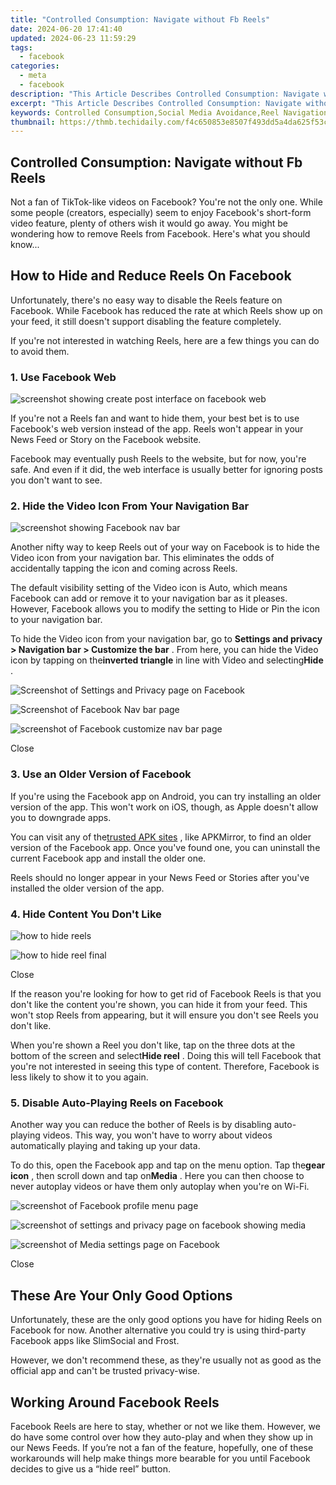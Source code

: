 ```yaml
---
title: "Controlled Consumption: Navigate without Fb Reels"
date: 2024-06-20 17:41:40
updated: 2024-06-23 11:59:29
tags:
  - facebook
categories:
  - meta
  - facebook
description: "This Article Describes Controlled Consumption: Navigate without Fb Reels"
excerpt: "This Article Describes Controlled Consumption: Navigate without Fb Reels"
keywords: Controlled Consumption,Social Media Avoidance,Reel Navigation Free,Non-Fb Content Guide,Rewind Without Fb,Steer Clear of Reels,FB Reel Alternatives
thumbnail: https://thmb.techidaily.com/f4c650853e8507f493dd5a4da625f53ce5ecb8f26fcbb71888c8a6af3708b00c.jpg
---
```


## Controlled Consumption: Navigate without Fb Reels

 Not a fan of TikTok-like videos on Facebook? You're not the only one. While some people (creators, especially) seem to enjoy Facebook's short-form video feature, plenty of others wish it would go away. You might be wondering how to remove Reels from Facebook. Here's what you should know...

## How to Hide and Reduce Reels On Facebook

 Unfortunately, there's no easy way to disable the Reels feature on Facebook. While Facebook has reduced the rate at which Reels show up on your feed, it still doesn't support disabling the feature completely.

 If you're not interested in watching Reels, here are a few things you can do to avoid them.

### 1\. Use Facebook Web

![screenshot showing create post interface on facebook web](https://static1.makeuseofimages.com/wordpress/wp-content/uploads/2021/11/screenshot-showing-create-post-interface-on-facebook-web.JPG)

 If you're not a Reels fan and want to hide them, your best bet is to use Facebook's web version instead of the app. Reels won't appear in your News Feed or Story on the Facebook website.

 Facebook may eventually push Reels to the website, but for now, you're safe. And even if it did, the web interface is usually better for ignoring posts you don't want to see.

### 2\. Hide the Video Icon From Your Navigation Bar

![screenshot showing Facebook nav bar](https://static1.makeuseofimages.com/wordpress/wp-content/uploads/2023/11/screenshot-showing-facebook-nav-bar.jpg)

 Another nifty way to keep Reels out of your way on Facebook is to hide the Video icon from your navigation bar. This eliminates the odds of accidentally tapping the icon and coming across Reels.

 The default visibility setting of the Video icon is Auto, which means Facebook can add or remove it to your navigation bar as it pleases. However, Facebook allows you to modify the setting to Hide or Pin the icon to your navigation bar.

 To hide the Video icon from your navigation bar, go to **Settings and privacy > Navigation bar > Customize the bar** . From here, you can hide the Video icon by tapping on the**inverted triangle** in line with Video and selecting**Hide** .

![Screenshot of Settings and Privacy page on Facebook](https://static1.makeuseofimages.com/wordpress/wp-content/uploads/2023/11/screenshot-of-settings-and-privacy-page-on-facebook.jpg)

![Screenshot of Facebook Nav bar page](https://static1.makeuseofimages.com/wordpress/wp-content/uploads/2023/11/screenshot-of-facebook-nav-bar-page.jpg)

![screenshot of Facebook customize nav bar page](https://static1.makeuseofimages.com/wordpress/wp-content/uploads/2023/11/screenshot-of-facebook-customize-nav-bar-page.jpg)

Close

### 3\. Use an Older Version of Facebook

 If you're using the Facebook app on Android, you can try installing an older version of the app. This won't work on iOS, though, as Apple doesn't allow you to downgrade apps.

 You can visit any of the[trusted APK sites](https://www.makeuseof.com/tag/safe-android-apk-downloads/) , like APKMirror, to find an older version of the Facebook app. Once you've found one, you can uninstall the current Facebook app and install the older one.

 Reels should no longer appear in your News Feed or Stories after you've installed the older version of the app.

###

### 4\. Hide Content You Don't Like

![how to hide reels](https://static1.makeuseofimages.com/wordpress/wp-content/uploads/2023/01/how-to-hide-reels.jpg)

![how to hide reel final](https://static1.makeuseofimages.com/wordpress/wp-content/uploads/2023/01/how-to-hide-reel-final.jpg)

Close

 If the reason you're looking for how to get rid of Facebook Reels is that you don't like the content you're shown, you can hide it from your feed. This won't stop Reels from appearing, but it will ensure you don't see Reels you don't like.

 When you're shown a Reel you don't like, tap on the three dots at the bottom of the screen and select**Hide reel** . Doing this will tell Facebook that you're not interested in seeing this type of content. Therefore, Facebook is less likely to show it to you again.

### 5\. Disable Auto-Playing Reels on Facebook

 Another way you can reduce the bother of Reels is by disabling auto-playing videos. This way, you won't have to worry about videos automatically playing and taking up your data.

 To do this, open the Facebook app and tap on the menu option. Tap the**gear icon** , then scroll down and tap on**Media** . Here you can then choose to never autoplay videos or have them only autoplay when you're on Wi-Fi.

![screenshot of Facebook profile menu page](https://static1.makeuseofimages.com/wordpress/wp-content/uploads/2023/11/screenshot-of-facebook-profile-menu-page.jpg)

![screenshot of settings and privacy page on facebook showing media](https://static1.makeuseofimages.com/wordpress/wp-content/uploads/2023/11/screenshot-of-settings-and-privacy-page-on-facebook-showing-media.jpg)

![screenshot of Media settings page on Facebook](https://static1.makeuseofimages.com/wordpress/wp-content/uploads/2023/11/screenshot-of-media-settings-page-on-facebook.jpg)

Close

## These Are Your Only Good Options

 Unfortunately, these are the only good options you have for hiding Reels on Facebook for now. Another alternative you could try is using third-party Facebook apps like SlimSocial and Frost.

 However, we don't recommend these, as they're usually not as good as the official app and can't be trusted privacy-wise.

## Working Around Facebook Reels

 Facebook Reels are here to stay, whether or not we like them. However, we do have some control over how they auto-play and when they show up in our News Feeds. If you’re not a fan of the feature, hopefully, one of these workarounds will help make things more bearable for you until Facebook decides to give us a “hide reel” button.


<ins class="adsbygoogle"
     style="display:block"
     data-ad-format="autorelaxed"
     data-ad-client="ca-pub-7571918770474297"
     data-ad-slot="1223367746"></ins>



<ins class="adsbygoogle"
     style="display:block"
     data-ad-client="ca-pub-7571918770474297"
     data-ad-slot="8358498916"
     data-ad-format="auto"
     data-full-width-responsive="true"></ins>
